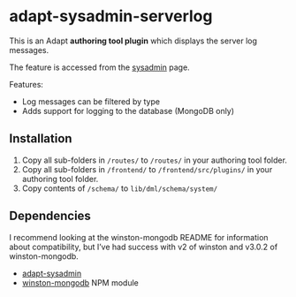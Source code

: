 # adapt-sysadmin-serverlog

This is an Adapt **authoring tool plugin** which displays the server log messages.

The feature is accessed from the [sysadmin](https://github.com/taylortom/adapt-sysadmin) page.

Features:
- Log messages can be filtered by type
- Adds support for logging to the database (MongoDB only)

## Installation

1. Copy all sub-folders in `/routes/` to `/routes/` in your authoring tool folder.
2. Copy all sub-folders in `/frontend/` to `/frontend/src/plugins/` in your authoring tool folder.
3. Copy contents of `/schema/` to `lib/dml/schema/system/`

## Dependencies

I recommend looking at the winston-mongodb README for information about compatibility, but I’ve had success with v2 of winston and v3.0.2 of winston-mongodb.

- [adapt-sysadmin](https://github.com/taylortom/adapt-sysadmin)
- [winston-mongodb](https://github.com/winstonjs/winston-mongodb) NPM module
